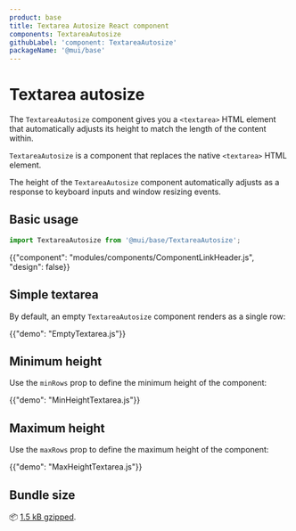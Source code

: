 ```yaml
---
product: base
title: Textarea Autosize React component
components: TextareaAutosize
githubLabel: 'component: TextareaAutosize'
packageName: '@mui/base'
---
```


# Textarea autosize

<p class="description">The <code>TextareaAutosize</code> component gives you a <code>&lt;textarea&gt;</code> HTML element that automatically adjusts its height to match the length of the content within.</p>

`TextareaAutosize` is a component that replaces the native `<textarea>` HTML element.

The height of the `TextareaAutosize` component automatically adjusts as a response to keyboard inputs and window resizing events.

## Basic usage

```js
import TextareaAutosize from '@mui/base/TextareaAutosize';
```

{{"component": "modules/components/ComponentLinkHeader.js", "design": false}}

## Simple textarea

By default, an empty `TextareaAutosize` component renders as a single row:

{{"demo": "EmptyTextarea.js"}}

## Minimum height

Use the `minRows` prop to define the minimum height of the component:

{{"demo": "MinHeightTextarea.js"}}

## Maximum height

Use the `maxRows` prop to define the maximum height of the component:

{{"demo": "MaxHeightTextarea.js"}}

## Bundle size

📦 [1.5 kB gzipped](/size-snapshot).
